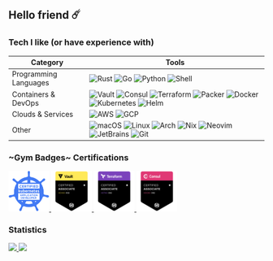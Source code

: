## Hello friend :comet:

<!-- https://simpleicons.org/ -->

### Tech I like (or have experience with)

| Category              | Tools                                                                                                                                                                                                                                                                                                                                                                                                                                                                                                                                                                                                                                                                                                                                          |
| --------------------- | ---------------------------------------------------------------------------------------------------------------------------------------------------------------------------------------------------------------------------------------------------------------------------------------------------------------------------------------------------------------------------------------------------------------------------------------------------------------------------------------------------------------------------------------------------------------------------------------------------------------------------------------------------------------------------------------------------------------------------------------------- |
| Programming Languages | ![Rust](https://img.shields.io/badge/-Rust-DEA584?style=flat-square&logo=rust&logoColor=black) ![Go](https://img.shields.io/badge/-Go-00ADD8?style=flat-square&logo=go&logoColor=white) ![Python](https://img.shields.io/badge/-Python-3776AB?style=flat-square&logo=python&logoColor=white) ![Shell](https://img.shields.io/badge/-Shell-4EAA25?style=flat-square&logo=gnubash&logoColor=white)                                                                                                                                                                                                                                                                                                                                               |
| Containers & DevOps   | ![Vault](https://img.shields.io/badge/-Vault-000000?style=flat-square&logo=vault&logoColor=white) ![Consul](https://img.shields.io/badge/-Consul-F24C53?style=flat-square&logo=consul&logoColor=white) ![Terraform](https://img.shields.io/badge/-Terraform-7B42BC?style=flat-square&logo=terraform&logoColor=white) ![Packer](https://img.shields.io/badge/-Packer-02A8EF?style=flat-square&logo=packer&logoColor=white) ![Docker](https://img.shields.io/badge/-Docker-46a2f1?style=flat-square&logo=docker&logoColor=white) ![Kubernetes](https://img.shields.io/badge/-Kubernetes-326CE5?style=flat-square&logo=kubernetes&logoColor=white) ![Helm](https://img.shields.io/badge/-Helm-0F1689?style=flat-square&logo=helm&logoColor=white) |
| Clouds & Services     | ![AWS](https://img.shields.io/badge/-AWS-FF9900?style=flat-square&logo=amazonaws&logoColor=white) ![GCP](https://img.shields.io/badge/-GCP-4285F4?style=flat-square&logo=googlecloud&logoColor=white)                                                                                                                                                                                                                                                                                                                                                                                                                                                                                                                                          |
| Other                 | ![macOS](https://img.shields.io/badge/-macOS-000000?style=flat-square&logo=apple&logoColor=white) ![Linux](https://img.shields.io/badge/-Linux-FCC624?style=flat-square&logo=linux&logoColor=black) ![Arch](https://img.shields.io/badge/-Arch-1793D1?style=flat-square&logo=archlinux&logoColor=white) ![Nix](https://img.shields.io/badge/-Nix-5277C3?style=flat-square&logo=nixos&logoColor=white) ![Neovim](https://img.shields.io/badge/-Neovim-57A143?style=flat-square&logo=neovim&logoColor=white) ![JetBrains](https://img.shields.io/badge/-JetBrains-000000?style=flat-square&logo=intellijidea&logoColor=white) ![Git](https://img.shields.io/badge/-Git-F05032?style=flat-square&logo=git&logoColor=white)                        |

### ~Gym Badges~ Certifications

<a href="https://www.youracclaim.com/badges/5cc416cb-a464-4d05-9f0b-30ea34ccac7d/public_url">
  <img height="80" width="80" src="./assets/lf-ckad.png" alt="Certified Kubernetes Application Developer">
</a>
<a href="https://www.youracclaim.com/badges/eca96d47-4c9d-4b96-a497-5618268ace0c/public_url">
  <img height="80" width="80" src="./assets/hcva0-002.png" alt="HashiCorp Certified: Vault Associate">
</a>
<a href="https://www.youracclaim.com/badges/3125aa27-88e5-49d1-83d8-4427b8f03a1c/public_url">
  <img height="80" width="80" src="./assets/hcta0-002.png" alt="HashiCorp Certified: Terraform Associate">
</a>
<a href="https://www.youracclaim.com/badges/65004345-d21a-452e-b185-93f9ab3614a9/public_url">
  <img height="80" width="80" src="./assets/hcca0-002.png" alt="HashiCorp Certified: Consul Associate">
</a>

### Statistics

<!-- Hack to display theme matching system light/dark mode  -->

<a href="https://github.com/anuraghazra/github-readme-stats#gh-light-mode-only">
  <img src="https://github-readme-stats.vercel.app/api/top-langs?username=pbar1&layout=compact&hide=css&langs_count=6&exclude_repo=vault-rs&theme=default#gh-light-mode-only" />
</a>
<a href="https://github.com/anuraghazra/github-readme-stats#gh-dark-mode-only">
  <img src="https://github-readme-stats.vercel.app/api/top-langs?username=pbar1&layout=compact&hide=css&langs_count=6&exclude_repo=vault-rs&theme=github_dark#gh-dark-mode-only" />
</a>
